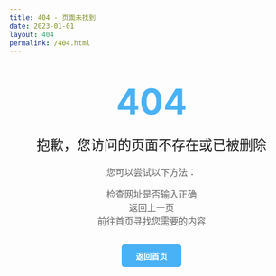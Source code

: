 ```yaml
---
title: 404 - 页面未找到
date: 2023-01-01
layout: 404
permalink: /404.html
---
```


<div style="text-align:center; padding: 30px 0;">
    <div style="font-size: 62px; color: #49b1f5; font-weight: 700; margin-bottom: 20px;">404</div>
    <div style="font-size: 24px; margin-bottom: 20px;">抱歉，您访问的页面不存在或已被删除</div>
    <div style="font-size: 16px; color: #666; margin-bottom: 30px;">
        您可以尝试以下方法：
        <ul style="list-style: none; padding: 0; margin-top: 15px;">
            <li>检查网址是否输入正确</li>
            <li>返回上一页</li>
            <li>前往首页寻找您需要的内容</li>
        </ul>
    </div>
    <div>
        <a href="/" style="display: inline-block; padding: 10px 25px; background-color: #49b1f5; color: #fff; border-radius: 5px; text-decoration: none; font-weight: bold;">返回首页</a>
    </div>
</div>

<script>
// 添加5秒后自动跳转到首页
let seconds = 5;
setInterval(() => {
    seconds--;
    if (seconds <= 0) {
        window.location.href = '/';
    }
}, 1000);
</script> 